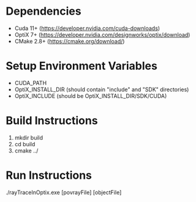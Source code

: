 # Dependencies
- Cuda 11+ (https://developer.nvidia.com/cuda-downloads)
- OptiX 7+ (https://developer.nvidia.com/designworks/optix/download)
- CMake 2.8+ (https://cmake.org/download/)

# Setup Environment Variables
- CUDA_PATH
- OptiX_INSTALL_DIR (should contain "include" and "SDK" directories)
- OptiX_INCLUDE (should be OptiX_INSTALL_DIR/SDK/CUDA)

# Build Instructions
1. mkdir build
2. cd build
3. cmake ../

# Run Instructions
./rayTraceInOptix.exe [povrayFile] [objectFile]